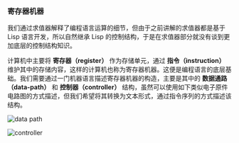 ### 寄存器机器

我们通过求值器解释了编程语言运算的细节，但由于之前讲解的求值器都是基于 Lisp 语言开发，所以自然继承 Lisp 的控制结构，于是在求值器部分就没有谈到更加底层的控制结构知识。

计算机中主要将 **寄存器（register）** 作为存储单元，通过 **指令（instruction）** 维护其中的存储内容，这样的计算机也称为寄存器机器。这便是编程语言的底层基础。我们需要通过一门机器语言描述寄存器机器的构造，主要是其中的 **数据通路（data-path）** 和 **控制器（controller）** 结构，虽然可以使用如下类似电子原件电路图的方式描述，但我们希望将其转换为文本形式，通过指令序列的方式描述该结构。

![data path](https://github.com/CloneableX/SICP-learning/wiki/images/5/5-1.png)

![controller](https://github.com/CloneableX/SICP-learning/wiki/images/5/5-2.png)
